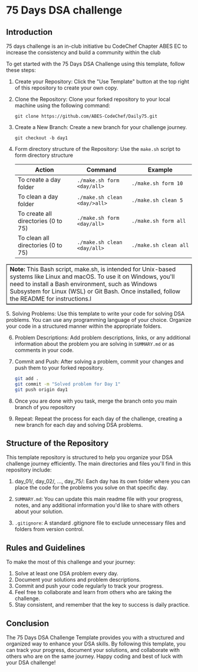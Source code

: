 # 75 Days DSA challenge

## Introduction

75 days challenge is an in-club initiative bu CodeChef Chapter ABES EC to
increase the consistency and build a community within the club

To get started with the 75 Days DSA Challenge using this template,
follow these steps:

1. Create your Repository: Click the "Use Template" button at the top right of
   this repository to create your own copy.

2. Clone the Repository: Clone your forked repository to your local machine
   using the following command:

   `git clone https://github.com/ABES-CodeChef/Daily75.git`

3. Create a New Branch: Create a new branch for your challenge journey.


   `git checkout -b day1`
      

4. Form directory structure of the Repository: Use the `make.sh` script to form directory structure

   

      | Action |       Command      |    Example      |
      |-----------------|-----------------|-----------------|
      | To create a day folder | ``./make.sh form <day/all>`` |  `./make.sh form 10` |
      | To clean a day folder | ``./make.sh clean <day/>all>`` | ``./make.sh clean 5`` |
      | To create all directories (0 to 75)  | ``./make.sh form <day/all>`` | ``./make.sh form all`` |
      | To clean all directories (0 to 75)  | ``./make.sh clean <day/all>`` | ``./make.sh clean all`` |

<table border="1">
        <tr>
            <td><b>Note:</b> This Bash script, make.sh, is intended for Unix-based systems like Linux and macOS. To use it on Windows, you'll need to install a Bash environment, such as Windows Subsystem for Linux (WSL) or Git Bash. Once installed, follow the README for instructions.l</td>
        </tr>
    </table> 
5. Solving Problems: Use this template to write your code for solving DSA
   problems. You can use any programming language of your choice. Organize your code in a
   structured manner within the appropriate folders.

6. Problem Descriptions: Add problem descriptions, links, or any additional
   information about the problem you are solving in `SUMMARY.md` or as comments
   in your code.

7. Commit and Push: After solving a problem, commit your changes and push them to your forked repository.

   ```bash
   git add .
   git commit -m "Solved problem for Day 1"
   git push origin day1
   ```

8. Once you are done with you task, merge the branch onto you main branch of you repository

9. Repeat: Repeat the process for each day of the challenge, creating a new branch for each day and solving DSA problems.

## Structure of the Repository

This template repository is structured to help you organize your DSA challenge
journey efficiently. The main directories and files you'll find in this
repository include:

1. day_01/, day_02/, ..., day_75/: Each day has its own folder where you can
   place the code for the problems you solve on that specific day.

2. `SUMMARY.md`: You can update this main readme file with your progress,
   notes, and any additional information you'd like to share with others about your solution.

3. `.gitignore`: A standard .gitignore file to exclude unnecessary files
   and folders from version control.

## Rules and Guidelines

To make the most of this challenge and your journey:

1. Solve at least one DSA problem every day.
2. Document your solutions and problem descriptions.
3. Commit and push your code regularly to track your progress.
4. Feel free to collaborate and learn from others who are taking the challenge.
5. Stay consistent, and remember that the key to success is daily practice.

## Conclusion

The 75 Days DSA Challenge Template provides you with a structured and
organized way to enhance your DSA skills. By following this template,
you can track your progress, document your solutions, and collaborate
with others who are on the same journey. Happy coding and best of luck with
your DSA challenge!
